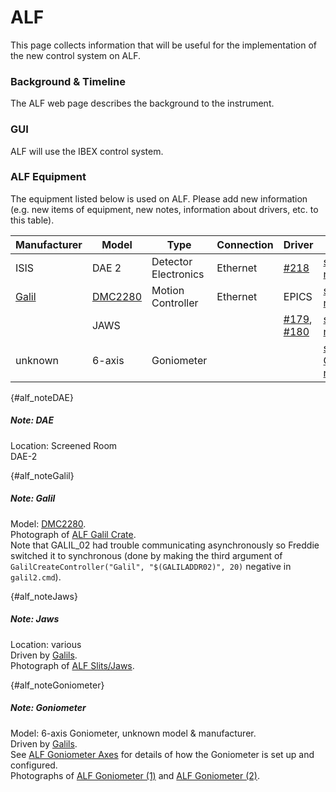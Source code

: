 # ALF

This page collects information that will be useful for the implementation of the new control system on ALF.

### Background & Timeline
The ​ALF web page describes the background to the instrument.

### GUI
ALF will use the IBEX control system.

### ALF Equipment
The equipment listed below is used on ALF. Please add new information (e.g. new items of equipment, new notes, information about drivers, etc. to this table). 

Manufacturer | Model | Type | Connection | Driver | Notes
------------ | ------------- | ------------- | ------------- | ------------- | -------------------------------------------
ISIS | DAE 2 | Detector Electronics | Ethernet | [#218](https://github.com/ISISComputingGroup/IBEX/issues/218) |[see DAE note](#alf_noteDAE)
[Galil](http://www.galilmc.com/) | [DMC2280](http://www.galilmc.com/products/dmc-22x0.php) | Motion Controller | Ethernet | EPICS |[see Galil note](#alf_noteGalil)
 |  | JAWS | | | [#179](https://github.com/ISISComputingGroup/IBEX/issues/179), [#180](https://github.com/ISISComputingGroup/IBEX/issues/180) |[see Jaws note](#alf_noteJaws)
unknown | 6-axis | Goniometer |  |  |[see Goniometer note](#alf_noteGoniometer)

{#alf_noteDAE}
##### Note: DAE #####
Location: Screened Room<br>
DAE-2

{#alf_noteGalil}
##### Note: Galil #####
Model: [DMC2280](http://www.galilmc.com/products/dmc-22x0.php).<br>
Photograph of [ALF Galil Crate](http://www.facilities.rl.ac.uk/isis/computing/ICPdiscussions/ALF/ALF_Galil_Crate.jpg).<br>
Note that GALIL_02 had trouble communicating asynchronously so Freddie switched it to synchronous (done by making the third argument of `GalilCreateController("Galil", "$(GALILADDR02)", 20)` negative in `galil2.cmd`).

{#alf_noteJaws}
##### Note: Jaws #####
Location: various<br>
Driven by [Galils](#alf_noteGalil).<br>
Photograph of [ALF Slits/Jaws](http://www.facilities.rl.ac.uk/isis/computing/ICPdiscussions/ALF/ALF_Slits.jpg).

{#alf_noteGoniometer}
##### Note: Goniometer #####
Model: 6-axis Goniometer, unknown model & manufacturer.<br>
Driven by [Galils](#alf_noteGalil).<br>
See [ALF Goniometer Axes](https://github.com/ISISComputingGroup/ibex_developers_manual/wiki/ALF-Goniometer-Axes) for details of how the Goniometer is set up and configured.<br>
Photographs of [ALF Goniometer (1)](http://www.facilities.rl.ac.uk/isis/computing/ICPdiscussions/ALF/ALF_Goniometer_1.jpg) and [ALF Goniometer (2)](http://www.facilities.rl.ac.uk/isis/computing/ICPdiscussions/ALF/ALF_Goniometer_2.jpg).
